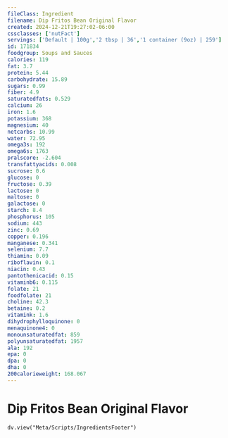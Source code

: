 ```yaml
---
fileClass: Ingredient
filename: Dip Fritos Bean Original Flavor
created: 2024-12-21T19:27:02-06:00
cssclasses: ['nutFact']
servings: ['Default | 100g','2 tbsp | 36','1 container (9oz) | 259']
id: 171834
foodgroup: Soups and Sauces
calories: 119
fat: 3.7
protein: 5.44
carbohydrate: 15.89
sugars: 0.99
fiber: 4.9
saturatedfats: 0.529
calcium: 26
iron: 1.6
potassium: 368
magnesium: 40
netcarbs: 10.99
water: 72.95
omega3s: 192
omega6s: 1763
pralscore: -2.604
transfattyacids: 0.008
sucrose: 0.6
glucose: 0
fructose: 0.39
lactose: 0
maltose: 0
galactose: 0
starch: 8.4
phosphorus: 105
sodium: 443
zinc: 0.69
copper: 0.196
manganese: 0.341
selenium: 7.7
thiamin: 0.09
riboflavin: 0.1
niacin: 0.43
pantothenicacid: 0.15
vitaminb6: 0.115
folate: 21
foodfolate: 21
choline: 42.3
betaine: 0.2
vitamink: 1.6
dihydrophylloquinone: 0
menaquinone4: 0
monounsaturatedfat: 859
polyunsaturatedfat: 1957
ala: 192
epa: 0
dpa: 0
dha: 0
200calorieweight: 168.067
---
```


# Dip Fritos Bean Original Flavor

```dataviewjs
dv.view("Meta/Scripts/IngredientsFooter")
```